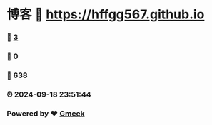 # 博客 :link: https://hffgg567.github.io 
### :page_facing_up: [3](https://hffgg567.github.io/tag.html) 
### :speech_balloon: 0 
### :hibiscus: 638 
### :alarm_clock: 2024-09-18 23:51:44 
### Powered by :heart: [Gmeek](https://github.com/Meekdai/Gmeek)
